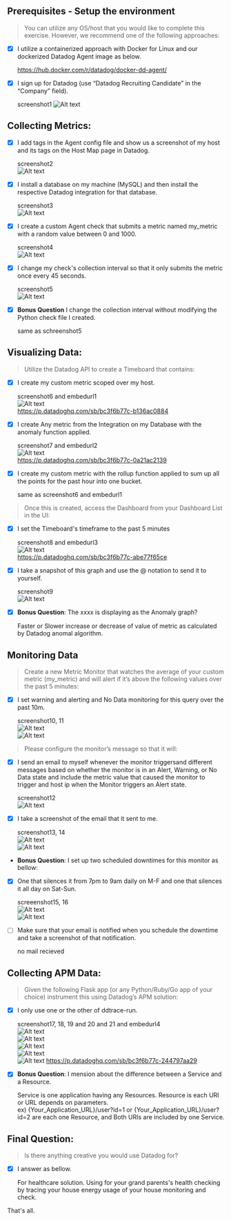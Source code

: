 ## Prerequisites - Setup the environment

> You can utilize any OS/host that you would like to complete this exercise. However, we recommend one of the following approaches:

- [x] I utilize a containerized approach with Docker for Linux and our dockerized Datadog Agent image as below.

  https://hub.docker.com/r/datadog/docker-dd-agent/

- [x] I sign up for Datadog (use “Datadog Recruiting Candidate” in the “Company” field).

  screenshot1
  ![Alt text](pictures/screenshot1.png)

## Collecting Metrics:

- [X] I add tags in the Agent config file and show us a screenshot of my host and its tags on the Host Map page in Datadog.

  screenshot2  
  ![Alt text](pictures/screenshot2.png)

- [X] I install a database on my machine (MySQL) and then install the respective Datadog integration for that database.

  screenshot3  
  ![Alt text](pictures/screenshot3.png)

- [X] I create a custom Agent check that submits a metric named my_metric with a random value between 0 and 1000.

  screenshot4  
  ![Alt text](pictures/screenshot4.png)

- [X] I change my check's collection interval so that it only submits the metric once every 45 seconds.

  screenshot5  
  ![Alt text](pictures/screenshot5.png)

- [X] **Bonus Question** I change the collection interval without modifying the Python check file I created.

  same as schreenshot5

## Visualizing Data:

> Utilize the Datadog API to create a Timeboard that contains:

- [X] I create my custom metric scoped over my host.

  screenshot6 and embedurl1  
  ![Alt text](pictures/screenshot6.png)  
  https://p.datadoghq.com/sb/bc3f6b77c-b136ac0884

- [X] I create Any metric from the Integration on my Database with the anomaly function applied.

  screenshot7 and embedurl2  
  ![Alt text](pictures/screenshot7.png)  
  https://p.datadoghq.com/sb/bc3f6b77c-0a21ac2139

- [X] I create my custom metric with the rollup function applied to sum up all the points for the past hour into one bucket.

  same as screenshot6 and embedurl1

> Once this is created, access the Dashboard from your Dashboard List in the UI:

- [X] I set the Timeboard's timeframe to the past 5 minutes

  screenshot8 and embedurl3  
  ![Alt text](pictures/screenshot8.png)  
  https://p.datadoghq.com/sb/bc3f6b77c-abe77f65ce

- [X] I take a snapshot of this graph and use the @ notation to send it to yourself.

  screenshot9  
  ![Alt text](pictures/screenshot9.png)

- [X] **Bonus Question**: The xxxx is displaying as the Anomaly graph?

    Faster or Slower increase or decrease of value of metric as calculated by Datadog anomal algorithm.

## Monitoring Data

> Create a new Metric Monitor that watches the average of your custom metric (my_metric) and will alert if it’s above the following values over the past 5 minutes:

- [X] I set warning and alerting and No Data monitoring for this query over the past 10m.

  screenshot10, 11  
  ![Alt text](pictures/screenshot10.png)  
  ![Alt text](pictures/screenshot11.png)

> Please configure the monitor’s message so that it will:

- [X] I send an email to myself whenever the monitor triggersand different messages based on whether the monitor is in an Alert, Warning, or No Data state and include the metric value that caused the monitor to trigger and host ip when the Monitor triggers an Alert state.

  screenshot12  
  ![Alt text](pictures/screenshot12.png)

- [X] I take a screenshot of the email that it sent to me.

  screenshot13, 14  
  ![Alt text](pictures/screenshot13.png)  
  ![Alt text](pictures/screenshot14.png)  

* **Bonus Question**: I set up two scheduled downtimes for this monitor as bellow:
- [X] One that silences it from 7pm to 9am daily on M-F and one that silences it all day on Sat-Sun.

  screeenshot15, 16  
  ![Alt text](pictures/screenshot15.png)  
  ![Alt text](pictures/screenshot16.png)

- [ ] Make sure that your email is notified when you schedule the downtime and take a screenshot of that notification.

  no mail recieved

## Collecting APM Data:

> Given the following Flask app (or any Python/Ruby/Go app of your choice) instrument this using Datadog’s APM solution:

- [x] I only use one or the other of ddtrace-run. 

  screenshot17, 18, 19 and 20 and 21 and embedurl4  
  ![Alt text](pictures/screenshot17.png)  
  ![Alt text](pictures/screenshot18.png)  
  ![Alt text](pictures/screenshot19.png)  
  ![Alt text](pictures/screenshot20.png)  
  ![Alt text](pictures/screenshot21.png)
  https://p.datadoghq.com/sb/bc3f6b77c-244797aa29

- [x] **Bonus Question**: I mension about the difference between a Service and a Resource.

    Service is one application having any Resources. Resource is each URI or URL depends on parameters.  
    ex) {Your_Application_URL}/user?id=1 or {Your_Application_URL}/user?id=2 are each one Resource, and Both URIs are included by one Service.

## Final Question:

> Is there anything creative you would use Datadog for?

- [x] I answer as bellow.

    For healthcare solution. Using for your grand parents's health checking by tracing your house energy usage of your house monitoring and check.

That's all.
